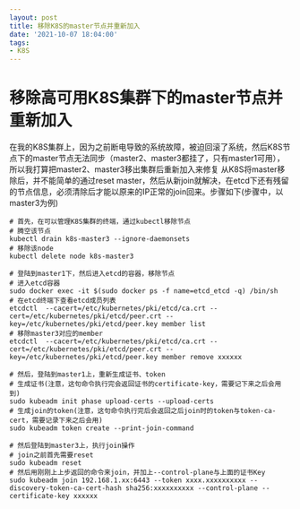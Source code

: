 ```yaml
---
layout: post
title: 移除K8S的master节点并重新加入
date: '2021-10-07 18:04:00'
tags:
- K8S
---
```


# 移除高可用K8S集群下的master节点并重新加入

在我的K8S集群上，因为之前断电导致的系统故障，被迫回滚了系统，然后K8S节点下的master节点无法同步（master2、master3都挂了，只有master1可用），所以我打算把master2、master3移出集群后重新加入来修复
从K8S将master移除后，并不能简单的通过reset master，然后从新join就解决，在etcd下还有残留的节点信息，必须清除后才能以原来的IP正常的join回来。步骤如下(步骤中，以master3为例)

``` shell
# 首先，在可以管理K8S集群的终端，通过kubectl移除节点
# 腾空该节点
kubectl drain k8s-master3 --ignore-daemonsets
# 移除该node
kubectl delete node k8s-master3

# 登陆到master1下，然后进入etcd的容器，移除节点
# 进入etcd容器
sudo docker exec -it $(sudo docker ps -f name=etcd_etcd -q) /bin/sh
# 在etcd终端下查看etcd成员列表
etcdctl  --cacert=/etc/kubernetes/pki/etcd/ca.crt --cert=/etc/kubernetes/pki/etcd/peer.crt --key=/etc/kubernetes/pki/etcd/peer.key member list
# 移除master3对应的member
etcdctl  --cacert=/etc/kubernetes/pki/etcd/ca.crt --cert=/etc/kubernetes/pki/etcd/peer.crt --key=/etc/kubernetes/pki/etcd/peer.key member remove xxxxxx

# 然后，登陆到master1上，重新生成证书、token
# 生成证书(注意，这句命令执行完会返回证书的certificate-key，需要记下来之后会用到)
sudo kubeadm init phase upload-certs --upload-certs
# 生成join的token(注意，这句命令执行完后会返回之后join时的token与token-ca-cert，需要记录下来之后会用)
sudo kubeadm token create --print-join-command

# 然后登陆到master3上，执行join操作
# join之前首先需要reset
sudo kubeadm reset
# 然后用刚刚上上步返回的命令来join，并加上--control-plane与上面的证书Key
sudo kubeadm join 192.168.1.xx:6443 --token xxxx.xxxxxxxxxx --discovery-token-ca-cert-hash sha256:xxxxxxxxxx --control-plane --certificate-key xxxxxx
```
